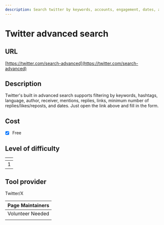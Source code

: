 ```yaml
---
description: Search twitter by keywords, accounts, engagement, dates, and more
---
```


# Twitter advanced search

## URL

[https://twitter.com/search-advanced](https://twitter.com/search-advanced)

## Description

Twitter's built in advanced search supports filtering by keywords, hashtags, language, author, receiver, mentions, replies, links, minimum number of replies/likes/reposts, and dates. Just open the link above and fill in the form.

## Cost

* [x] Free

## Level of difficulty

<table><thead><tr><th data-type="rating" data-max="5"></th></tr></thead><tbody><tr><td>1</td></tr></tbody></table>

## Tool provider

Twitter/X

| Page Maintainers |
| ---------------- |
| Volunteer Needed |
|                  |
